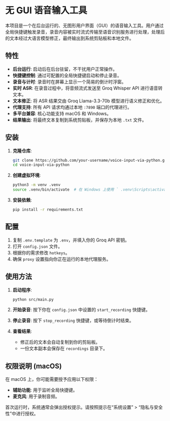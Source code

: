 # 无 GUI 语音输入工具

本项目是一个在后台运行的、无图形用户界面（GUI）的语音输入工具。用户通过全局快捷键触发录音，录音内容被实时流式传输至语音识别服务进行处理，处理后的文本经过大语言模型修正，最终输出到系统剪贴板和本地文件。

## 特性

- **后台运行**: 启动后在后台驻留，不干扰用户正常操作。
- **快捷键控制**: 通过可配置的全局快捷键启动和停止录音。
- **录音与计时**: 录音时在屏幕上显示一个简易的倒计时浮窗。
- **实时 ASR**: 在录音过程中，将音频流式发送至 Groq Whisper API 进行语音转文本。
- **文本修正**: 将 ASR 结果交由 Groq Llama-3.3-70b 模型进行语义修正和优化。
- **代理支持**: 所有 API 请求均通过本地 `:7890` 端口的代理进行。
- **多平台兼容**: 核心功能支持 macOS 和 Windows。
- **结果输出**: 将最终文本复制到系统剪贴板，并保存为本地 `.txt` 文件。

## 安装

1.  **克隆仓库**:
    ```bash
    git clone https://github.com/your-username/voice-input-via-python.git
    cd voice-input-via-python
    ```

2.  **创建虚拟环境**:
    ```bash
    python3 -m venv .venv
    source .venv/bin/activate  # 在 Windows 上使用 ` .venv\Scripts\activate`
    ```

3.  **安装依赖**:
    ```bash
    pip install -r requirements.txt
    ```

## 配置

1.  复制 `.env.template` 为 `.env`，并填入你的 Groq API 密钥。
2.  打开 `config.json` 文件。
3.  根据你的需求修改 `hotkeys`。
4.  确保 `proxy` 设置指向你正在运行的本地代理服务。

## 使用方法

1.  **启动程序**:
    ```bash
    python src/main.py
    ```

2.  **开始录音**: 按下你在 `config.json` 中设置的 `start_recording` 快捷键。
3.  **停止录音**: 按下 `stop_recording` 快捷键，或等待倒计时结束。
4.  **查看结果**:
    -   修正后的文本会自动复制到你的剪贴板。
    -   一份文本副本会保存在 `recordings` 目录下。

## 权限说明 (macOS)

在 macOS 上，你可能需要授予应用以下权限：
-   **辅助功能**: 用于监听全局快捷键。
-   **麦克风**: 用于录制音频。

首次运行时，系统通常会弹出授权提示。请按照提示在“系统设置” > “隐私与安全性”中进行授权。